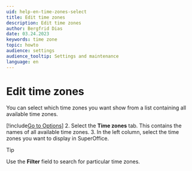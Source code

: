 ```yaml
---
uid: help-en-time-zones-select
title: Edit time zones
description: Edit time zones
author: Bergfrid Dias
date: 03.24.2023
keywords: time zone
topic: howto
audience: settings
audience_tooltip: Settings and maintenance
language: en
---
```


# Edit time zones

You can select which time zones you want show from a list containing all available time zones.

[!include[Go to Options](../includes/open-options.md)]
2. Select the **Time zones** tab. This contains the names of all available time zones.
3. In the left column, select the time zones you want to display in SuperOffice.

> [!TIP]
> Use the **Filter** field to search for particular time zones.
